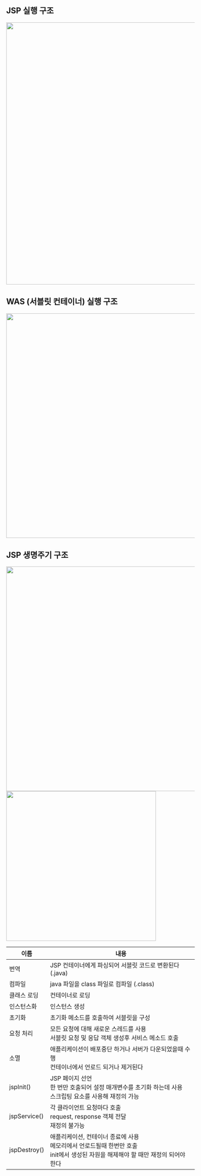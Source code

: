 <!-- --- --><!-- title: 구조 --><!-- updated: 2023-01-11 07:04:21Z --><!-- created: 2023-01-09 08:02:34Z --><!-- latitude: 37.44491680 --><!-- longitude: 127.13886840 --><!-- altitude: 0.0000 --><!-- --- -->## JSP 실행 구조<img src="/joplinRes/_resources/d5304b75226511b49ae53dcf76bdac7e.png" width="700"/><br>## WAS (서블릿 컨테이너) 실행 구조<img src="/joplinRes/_resources/a117628f851df3eb4473b683ff0ad9a3.png" width="600"/><br>## JSP 생명주기 구조<img src="/joplinRes/_resources/7daf37248303bbb65a039c67df8c1ae1.png" width="600"/><br><img src="/joplinRes/_resources/7769127e1aa3799df7b223f60c86e809.png" width="400"/>|이름|내용||---|---||번역| JSP 컨테이너에게 파싱되어 서블릿 코드로 변환된다 (.java)||컴파일| java 파일을 class 파일로 컴파일 (.class)||클래스 로딩| 컨테이너로 로딩||인스턴스화| 인스턴스 생성||초기화| 초기화 메소드를 호출하여 서블릿을 구성||요청 처리| 모든 요청에 대해 새로운 스레드를 사용<br>서블릿 요청 및 응답 객체 생성후 서비스 메소드 호출||소멸|애플리케이션이 배포중단 하거나 서버가 다운되었을때 수행<br> 컨테이너에서 언로드 되거나 제거된다||jspInit()| JSP 페이지 선언<br>한 번만 호출되어 설정 매개변수를 초기화 하는데 사용<br>스크립팅 요소를 사용해 재정의 가능||jspService()| 각 클라이언트 요청마다 호출<br>request, response 객체 전달<br>재정의 불가능||jspDestroy()| 애플리케이션, 컨테이너 종료에 사용<br>메모리에서 언로드될때 한번만 호출<br>init에서 생성된 자원을 해제해야 할 때만 재정의 되어야 한다|<br>
